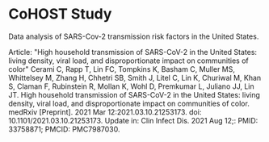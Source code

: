 # CoHOST Study
Data analysis of SARS-Cov-2 transmission risk factors in the United States.

Article: "High household transmission of SARS-CoV-2 in the United States: living density, viral load, and disproportionate impact on communities of color"
Cerami C, Rapp T, Lin FC, Tompkins K, Basham C, Muller MS, Whittelsey M, Zhang H, Chhetri SB, Smith J, Litel C, Lin K, Churiwal M, Khan S, Claman F, Rubinstein R, Mollan K, Wohl D, Premkumar L, Juliano JJ, Lin JT. High household transmission of SARS-CoV-2 in the United States: living density, viral load, and disproportionate impact on communities of color. medRxiv [Preprint]. 2021 Mar 12:2021.03.10.21253173. doi: 10.1101/2021.03.10.21253173. Update in: Clin Infect Dis. 2021 Aug 12;: PMID: 33758871; PMCID: PMC7987030.
